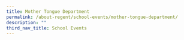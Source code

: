 ```yaml
---
title: Mother Tongue Department
permalink: /about-regent/school-events/mother-tongue-department/
description: ""
third_nav_title: School Events
---
```

